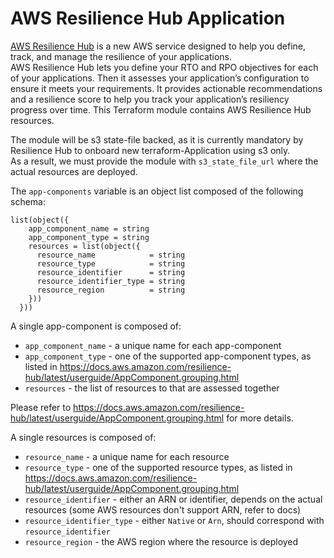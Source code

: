 # AWS Resilience Hub Application 

[AWS Resilience Hub](https://aws.amazon.com/blogs/aws/monitor-and-improve-your-application-resiliency-with-resilience-hub/) is a new AWS service designed to help you define, track, and manage the resilience of your applications. \
AWS Resilience Hub lets you define your RTO and RPO objectives for each of your applications. Then it assesses your application’s configuration to ensure it meets your requirements. It provides actionable recommendations and a resilience score to help you track your application’s resiliency progress over time. 
This Terraform module contains AWS Resilience Hub resources. 

The module will be s3 state-file backed, as it is currently mandatory by Resilience Hub to onboard new terraform-Application using s3 only.\
As a result, we must provide the module with `s3_state_file_url` where the actual resources are deployed.

The `app-components` variable is an object list composed of the following schema:
```
list(object({
    app_component_name = string
    app_component_type = string
    resources = list(object({
      resource_name            = string
      resource_type            = string
      resource_identifier      = string
      resource_identifier_type = string
      resource_region          = string
    }))
  }))
```

A single app-component is composed of:
- `app_component_name` - a unique name for each app-component   
- `app_component_type` - one of the supported app-component types, as listed in https://docs.aws.amazon.com/resilience-hub/latest/userguide/AppComponent.grouping.html 
- `resources` - the list of resources to that are assessed together

Please refer to https://docs.aws.amazon.com/resilience-hub/latest/userguide/AppComponent.grouping.html for more details. 

A single resources is composed of:
- `resource_name` - a unique name for each resource
- `resource_type` - one of the supported resource types, as listed in https://docs.aws.amazon.com/resilience-hub/latest/userguide/AppComponent.grouping.html
- `resource_identifier` - either an ARN or identifier, depends on the actual resources (some AWS resources don't support ARN, refer to docs)
- `resource_identifier_type` - either `Native` or `Arn`, should correspond with `resource_identifier`
- `resource_region` - the AWS region where the resource is deployed 
